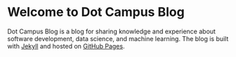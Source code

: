 # Welcome to Dot Campus Blog

Dot Campus Blog is a blog for sharing knowledge and experience about software development, data science, and machine learning. The blog is built with [Jekyll](https://jekyllrb.com/) and hosted on [GitHub Pages](https://pages.github.com/).
